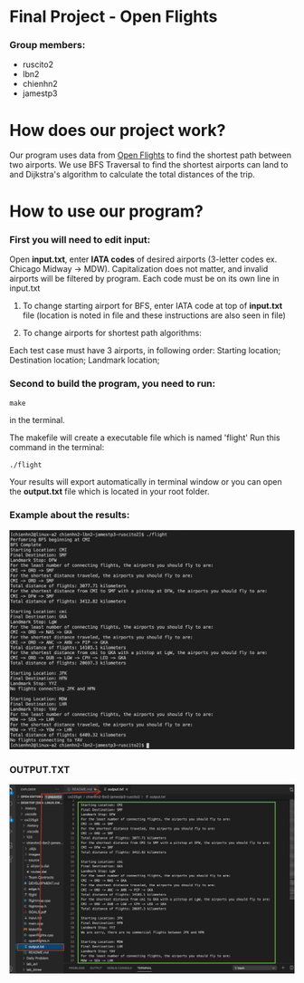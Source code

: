# Final Project - Open Flights

### Group members:
* ruscito2
* lbn2
* chienhn2
* jamestp3

# How does our project work?
Our program uses data from [Open Flights](https://openflights.org/data.html) to find the shortest path between two airports.
We use BFS Traversal to find the shortest airports can land to and Dijkstra's algorithm to calculate the total distances of the trip. 

# How to use our program?

### First you will need to edit input:

Open **input.txt**, enter **IATA codes** of desired airports (3-letter codes ex. Chicago Midway -> MDW).
Capitalization does not matter, and invalid airports will be filtered by program.
Each code must be on its own line in input.txt

1. To change starting airport for BFS, enter IATA code at top of **input.txt** file
(location is noted in file and these instructions are also seen in file)

2. To change airports for shortest path algorithms:

Each test case must have 3 airports, in following order:
Starting location;
Destination location;
Landmark location;

### Second to build the program, you need to run:
```make
make
```
in the terminal.

The makefile will create a executable file which is named 'flight'
Run this command in the terminal: 
```flight
./flight
```

Your results will export automatically in terminal window or you can open the **output.txt** file which is located in your root folder.

### Example about the results:
![GitHub Logo](/images/example.png)

### OUTPUT.TXT
![GitHub Logo](/images/output.png)

